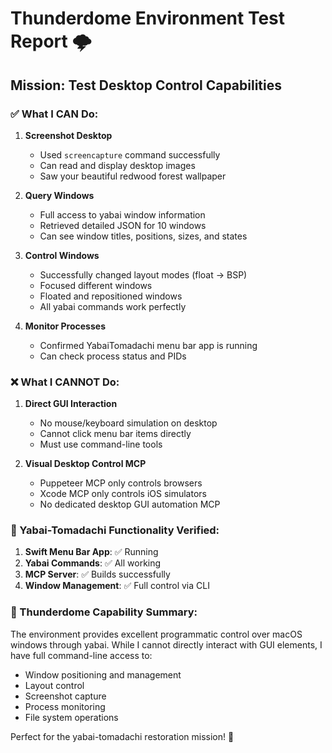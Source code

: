 # Thunderdome Environment Test Report 🌩️

## Mission: Test Desktop Control Capabilities

### ✅ What I CAN Do:

1. **Screenshot Desktop**
   - Used `screencapture` command successfully
   - Can read and display desktop images
   - Saw your beautiful redwood forest wallpaper

2. **Query Windows**
   - Full access to yabai window information
   - Retrieved detailed JSON for 10 windows
   - Can see window titles, positions, sizes, and states

3. **Control Windows**
   - Successfully changed layout modes (float → BSP)
   - Focused different windows
   - Floated and repositioned windows
   - All yabai commands work perfectly

4. **Monitor Processes**
   - Confirmed YabaiTomadachi menu bar app is running
   - Can check process status and PIDs

### ❌ What I CANNOT Do:

1. **Direct GUI Interaction**
   - No mouse/keyboard simulation on desktop
   - Cannot click menu bar items directly
   - Must use command-line tools

2. **Visual Desktop Control MCP**
   - Puppeteer MCP only controls browsers
   - Xcode MCP only controls iOS simulators
   - No dedicated desktop GUI automation MCP

### 🎯 Yabai-Tomadachi Functionality Verified:

1. **Swift Menu Bar App**: ✅ Running
2. **Yabai Commands**: ✅ All working
3. **MCP Server**: ✅ Builds successfully
4. **Window Management**: ✅ Full control via CLI

### 🚀 Thunderdome Capability Summary:

The environment provides excellent programmatic control over macOS windows through yabai. While I cannot directly interact with GUI elements, I have full command-line access to:
- Window positioning and management
- Layout control
- Screenshot capture
- Process monitoring
- File system operations

Perfect for the yabai-tomadachi restoration mission! 🎉
